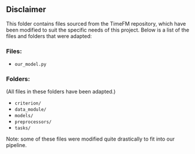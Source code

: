 ## Disclaimer

This folder contains files sourced from the TimeFM repository, which have been modified to suit the specific needs of this project. Below is a list of the files and folders that were adapted:

### Files:
- `our_model.py`

### Folders: 
(All files in these folders have been adapted.)
- `criterion/`   
- `data_module/`   
- `models/`        
- `preprocessors/`  
- `tasks/`

Note: some of these files were modified quite drastically to fit into our pipeline.